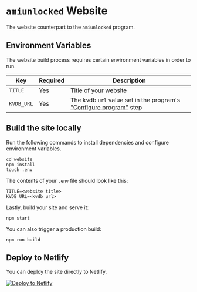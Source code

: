 # `amiunlocked` Website

The website counterpart to the `amiunlocked` program.

## Environment Variables

The website build process requires certain environment variables in order to run.

| Key        | Required | Description                                                                                                  |
| ---------- | -------- | ------------------------------------------------------------------------------------------------------------ |
| `TITLE`    | Yes      | Title of your website                                                                                        |
| `KVDB_URL` | Yes      | The kvdb `url` value set in the program's ["Configure program"](../program/README.md#configure-program) step |

## Build the site locally

Run the following commands to install dependencies and configure environment variables.

```shell
cd website
npm install
touch .env
```

The contents of your `.env` file should look like this:

```
TITLE=<website title>
KVDB_URL=<kvdb url>
```

Lastly, build your site and serve it:

```shell
npm start
```

You can also trigger a production build:

```shell
npm run build
```

## Deploy to Netlify

You can deploy the site directly to Netlify.

[![Deploy to Netlify](https://www.netlify.com/img/deploy/button.svg)](https://app.netlify.com/start/deploy?repository=https://github.com/raygesualdo/amiunlocked)
